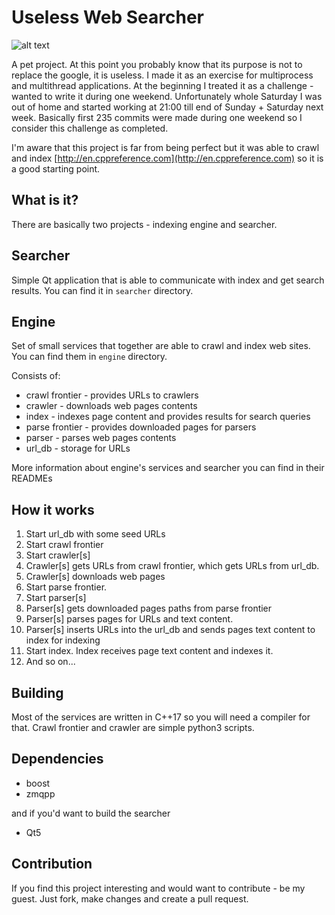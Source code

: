 # Useless Web Searcher
![alt text](https://github.com/stryku/useless_web_searcher/blob/master/searcher/gui/useless_logo.png)

A pet project. At this point you probably know that its purpose is not to replace the google, it is useless. I made it as an exercise for multiprocess and multithread applications. At the beginning I treated it as a challenge - wanted to write it during one weekend. Unfortunately whole Saturday I was out of home and started working at 21:00 till end of Sunday + Saturday next week. Basically first 235 commits were made during one weekend so I consider this challenge as completed.

I'm aware that this project is far from being perfect but it was able to crawl and index [http://en.cppreference.com](http://en.cppreference.com) so it is a good starting point.

## What is it?
There are basically two projects - indexing engine and searcher.

## Searcher
Simple Qt application that is able to communicate with index and get search results. You can find it in `searcher` directory.

## Engine
Set of small services that together are able to crawl and index web sites. You can find them in `engine` directory.

Consists of:
* crawl frontier - provides URLs to crawlers
* crawler - downloads web pages contents
* index - indexes page content and provides results for search queries
* parse frontier - provides downloaded pages for parsers
* parser - parses web pages contents
* url_db - storage for URLs

More information about engine's services and searcher you can find in their READMEs

## How it works
1. Start url_db with some seed URLs
2. Start crawl frontier
3. Start crawler[s]
4. Crawler[s] gets URLs from crawl frontier, which gets URLs from url_db.
5. Crawler[s] downloads web pages
6. Start parse frontier.
7. Start parser[s]
8. Parser[s] gets downloaded pages paths from parse frontier
9. Parser[s] parses pages for URLs and text content.
10. Parser[s] inserts URLs into the url_db and sends pages text content to index for indexing
11. Start index. Index receives page text content and indexes it.
12. And so on...


## Building
Most of the services are written in C++17 so you will need a compiler for that. Crawl frontier and crawler are simple python3 scripts.

## Dependencies
* boost
* zmqpp

and if you'd want to build the searcher
* Qt5

## Contribution
If you find this project interesting and would want to contribute - be my guest. Just fork, make changes and create a pull request.
